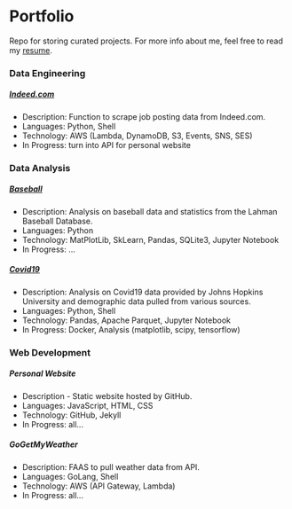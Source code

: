 # Portfolio
Repo for storing curated projects. For more info about me, feel free to read my [resume](./resume.pdf).

### Data Engineering

##### [Indeed.com](./etl/indeed)
- Description: Function to scrape job posting data from Indeed.com.
- Languages: Python, Shell
- Technology: AWS (Lambda, DynamoDB, S3, Events, SNS, SES)
- In Progress: turn into API for personal website

### Data Analysis

##### [Baseball](./analysis/baseball)
- Description: Analysis on baseball data and statistics from the Lahman Baseball Database.
- Languages: Python
- Technology: MatPlotLib, SkLearn, Pandas, SQLite3, Jupyter Notebook
- In Progress: ...

##### [Covid19](./analysis/covid19)
- Description: Analysis on Covid19 data provided by Johns Hopkins University and demographic data pulled from various sources.
- Languages: Python, Shell
- Technology: Pandas, Apache Parquet, Jupyter Notebook
- In Progress: Docker, Analysis (matplotlib, scipy, tensorflow)


### Web Development

##### Personal Website
- Description - Static website hosted by GitHub.
- Languages: JavaScript, HTML, CSS
- Technology: GitHub, Jekyll
- In Progress: all...

##### GoGetMyWeather
- Description: FAAS to pull weather data from API.
- Languages: GoLang, Shell
- Technology: AWS (API Gateway, Lambda)
- In Progress: all...
